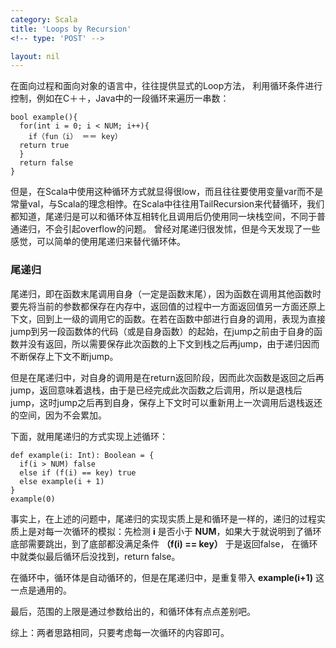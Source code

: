 ```yaml
---
category: Scala
title: 'Loops by Recursion'
<!-- type: 'POST' -->

layout: nil
---
```


在面向过程和面向对象的语言中，往往提供显式的Loop方法， 利用循环条件进行控制，例如在C＋＋，Java中的一段循环来遍历一串数：
```
bool example(){
  for(int i = 0; i < NUM; i++){
    if（fun（i） ＝＝ key）
  return true
  }
  return false
}
```

但是，在Scala中使用这种循环方式就显得很low，而且往往要使用变量var而不是常量val，与Scala的理念相悖。在Scala中往往用TailRecursion来代替循环，我们都知道，尾递归是可以和循环体互相转化且调用后仍使用同一块栈空间，不同于普通递归，不会引起overflow的问题。
曾经对尾递归很发怵，但是今天发现了一些感觉，可以简单的使用尾递归来替代循环体。

### 尾递归

尾递归，即在函数末尾调用自身（一定是函数末尾），因为函数在调用其他函数时要先将当前的参数都保存在内存中，返回值的过程中一方面返回值另一方面还原上下文，回到上一级的调用它的函数。在若在函数中部进行自身的调用，表现为直接jump到另一段函数体的代码（或是自身函数）的起始，在jump之前由于自身的函数并没有返回，所以需要保存此次函数的上下文到栈之后再jump，由于递归因而不断保存上下文不断jump。

但是在尾递归中，对自身的调用是在return返回阶段，因而此次函数是返回之后再jump，返回意味着退栈，由于是已经完成此次函数之后调用，所以是退栈后jump，这时jump之后再到自身，保存上下文时可以重新用上一次调用后退栈返还的空间，因为不会累加。

下面，就用尾递归的方式实现上述循环：
```
def example(i: Int): Boolean = {
  if(i > NUM) false
  else if (f(i) == key) true
  else example(i + 1)
}
example(0)
```

事实上，在上述的问题中，尾递归的实现实质上是和循环是一样的，递归的过程实质上是对每一次循环的模拟：先检测 **i** 是否小于 **NUM**，如果大于就说明到了循环底部需要跳出，到了底部都没满足条件 **（f(i) == key）** 于是返回false， 在循环中就类似最后循环后没找到，return false。

在循环中，循环体是自动循环的，但是在尾递归中，是重复带入 **example(i+1)** 这一点是通用的。

最后，范围的上限是通过参数给出的，和循环体有点点差别吧。

综上：两者思路相同，只要考虑每一次循环的内容即可。
